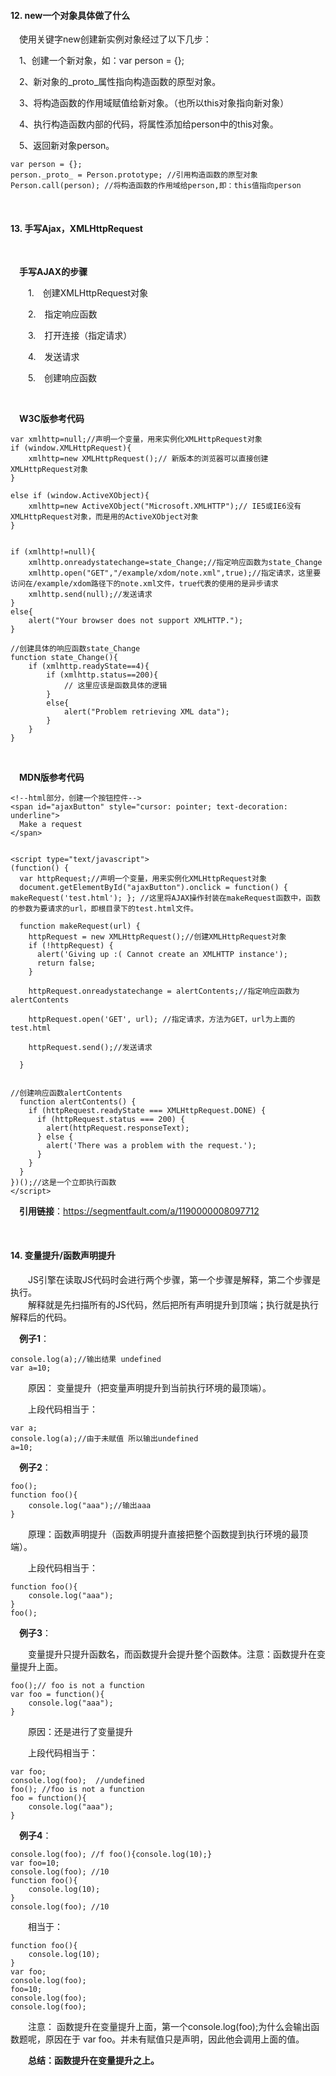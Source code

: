 #### 12. new一个对象具体做了什么 

&emsp;使用关键字new创建新实例对象经过了以下几步：

&emsp;1、创建一个新对象，如：var person = {};

&emsp;2、新对象的_proto_属性指向构造函数的原型对象。

&emsp;3、将构造函数的作用域赋值给新对象。（也所以this对象指向新对象）

&emsp;4、执行构造函数内部的代码，将属性添加给person中的this对象。

&emsp;5、返回新对象person。 

>  
    var person = {};  
    person._proto_ = Person.prototype; //引用构造函数的原型对象  
    Person.call(person); //将构造函数的作用域给person,即：this值指向person  

<br>

#### 13. 手写Ajax，XMLHttpRequest

<br>

&emsp;**手写AJAX的步骤**  

&emsp;&emsp;1.&emsp;创建XMLHttpRequest对象  

&emsp;&emsp;2.&emsp;指定响应函数  

&emsp;&emsp;3.&emsp;打开连接（指定请求）  

&emsp;&emsp;4.&emsp;发送请求  

&emsp;&emsp;5.&emsp;创建响应函数   

<br>

&emsp;**W3C版参考代码**  

>  
    var xmlhttp=null;//声明一个变量，用来实例化XMLHttpRequest对象
    if (window.XMLHttpRequest){
        xmlhttp=new XMLHttpRequest();// 新版本的浏览器可以直接创建XMLHttpRequest对象
    }
      
    else if (window.ActiveXObject){
        xmlhttp=new ActiveXObject("Microsoft.XMLHTTP");// IE5或IE6没有XMLHttpRequest对象，而是用的ActiveXObject对象
    }
      
      
    if (xmlhttp!=null){
        xmlhttp.onreadystatechange=state_Change;//指定响应函数为state_Change
        xmlhttp.open("GET","/example/xdom/note.xml",true);//指定请求，这里要访问在/example/xdom路径下的note.xml文件，true代表的使用的是异步请求
        xmlhttp.send(null);//发送请求
    } 
    else{
        alert("Your browser does not support XMLHTTP.");
    }
    
    //创建具体的响应函数state_Change
    function state_Change(){
        if (xmlhttp.readyState==4){
            if (xmlhttp.status==200){
                // 这里应该是函数具体的逻辑
            }
            else{
                alert("Problem retrieving XML data");
            }
        }
    }  

<br>

&emsp;**MDN版参考代码**  

>  
    <!--html部分，创建一个按钮控件-->
    <span id="ajaxButton" style="cursor: pointer; text-decoration: underline">
      Make a request
    </span>
    
    
    <script type="text/javascript">
    (function() {
      var httpRequest;//声明一个变量，用来实例化XMLHttpRequest对象
      document.getElementById("ajaxButton").onclick = function() { makeRequest('test.html'); }; //这里将AJAX操作封装在makeRequest函数中，函数的参数为要请求的url，即根目录下的test.html文件。
     
      function makeRequest(url) {
        httpRequest = new XMLHttpRequest();//创建XMLHttpRequest对象
        if (!httpRequest) {
          alert('Giving up :( Cannot create an XMLHTTP instance');
          return false;
        }
        
        httpRequest.onreadystatechange = alertContents;//指定响应函数为alertContents
        
        httpRequest.open('GET', url); //指定请求，方法为GET，url为上面的test.html
       
        httpRequest.send();//发送请求
        
      }
      
      
    //创建响应函数alertContents
      function alertContents() {
        if (httpRequest.readyState === XMLHttpRequest.DONE) {
          if (httpRequest.status === 200) {
            alert(httpRequest.responseText);
          } else {
            alert('There was a problem with the request.');
          }
        }
      }
    })();//这是一个立即执行函数
    </script>  
    
&emsp;**引用链接**：https://segmentfault.com/a/1190000008097712  

<br>

#### 14. 变量提升/函数声明提升  

&emsp;&emsp;JS引擎在读取JS代码时会进行两个步骤，第一个步骤是解释，第二个步骤是执行。   
&emsp;&emsp;解释就是先扫描所有的JS代码，然后把所有声明提升到顶端；执行就是执行解释后的代码。  

&emsp;**例子1**：

>  
    console.log(a);//输出结果 undefined
    var a=10;
    
&emsp;&emsp;原因： 变量提升（把变量声明提升到当前执行环境的最顶端）。  

&emsp;&emsp;上段代码相当于：  

>  
    var a; 
    console.log(a);//由于未赋值 所以输出undefined 
    a=10;  
    
&emsp;**例子2**：  

>  
    foo();
    function foo(){
        console.log("aaa");//输出aaa
    }  
    
&emsp;&emsp;原理：函数声明提升（函数声明提升直接把整个函数提到执行环境的最顶端）。  

&emsp;&emsp;上段代码相当于：    

>  
    function foo(){
        console.log("aaa");
    }
    foo();  
    
&emsp;**例子3**：  

&emsp;&emsp;变量提升只提升函数名，而函数提升会提升整个函数体。注意：函数提升在变量提升上面。  

>  
    foo();// foo is not a function
    var foo = function(){
        console.log("aaa");
    }  
    
&emsp;&emsp;原因：还是进行了变量提升  

&emsp;&emsp;上段代码相当于：   

>  
    var foo;
    console.log(foo);  //undefined
    foo(); //foo is not a function
    foo = function(){
        console.log("aaa");
    }  
    
&emsp;**例子4**： 

>  
    console.log(foo); //f foo(){console.log(10);}
    var foo=10;
    console.log(foo); //10
    function foo(){
        console.log(10); 
    }
    console.log(foo); //10  
    
&emsp;&emsp;相当于：  

>  
    function foo(){
        console.log(10);
    }
    var foo;
    console.log(foo);
    foo=10;
    console.log(foo);
    console.log(foo);  
    
&emsp;&emsp;注意： 函数提升在变量提升上面，第一个console.log(foo);为什么会输出函数题呢，原因在于 var foo。并未有赋值只是声明，因此他会调用上面的值。  

&emsp;&emsp;**总结：函数提升在变量提升之上。**